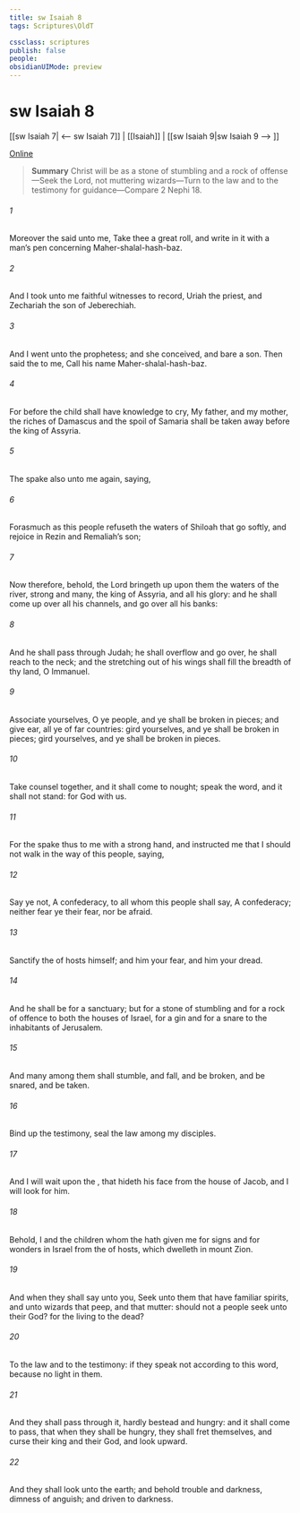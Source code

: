 ```yaml
---
title: sw Isaiah 8
tags: Scriptures\OldT

cssclass: scriptures
publish: false
people:
obsidianUIMode: preview
---
```


# sw Isaiah 8
[[sw Isaiah 7| <-- sw Isaiah 7]] | [[Isaiah]] | [[sw Isaiah 9|sw Isaiah 9 --> ]]

[Online](https://churchofjesuschrist.org/study/scriptures/ot/isa/8?lang=eng)

> __Summary__
Christ will be as a stone of stumbling and a rock of offense—Seek the Lord, not muttering wizards—Turn to the law and to the testimony for guidance—Compare 2 Nephi 18.

###### 1 
Moreover the  said unto me, Take thee a great roll, and write in it with a man’s pen concerning Maher-shalal-hash-baz.

###### 2 
And I took unto me faithful witnesses to record, Uriah the priest, and Zechariah the son of Jeberechiah.

###### 3 
And I went unto the prophetess; and she conceived, and bare a son. Then said the  to me, Call his name Maher-shalal-hash-baz.

###### 4 
For before the child shall have knowledge to cry, My father, and my mother, the riches of Damascus and the spoil of Samaria shall be taken away before the king of Assyria.

###### 5 
The  spake also unto me again, saying,

###### 6 
Forasmuch as this people refuseth the waters of Shiloah that go softly, and rejoice in Rezin and Remaliah’s son;

###### 7 
Now therefore, behold, the Lord bringeth up upon them the waters of the river, strong and many,  the king of Assyria, and all his glory: and he shall come up over all his channels, and go over all his banks:

###### 8 
And he shall pass through Judah; he shall overflow and go over, he shall reach  to the neck; and the stretching out of his wings shall fill the breadth of thy land, O Immanuel.

###### 9 
Associate yourselves, O ye people, and ye shall be broken in pieces; and give ear, all ye of far countries: gird yourselves, and ye shall be broken in pieces; gird yourselves, and ye shall be broken in pieces.

###### 10 
Take counsel together, and it shall come to nought; speak the word, and it shall not stand: for God  with us.

###### 11 
For the  spake thus to me with a strong hand, and instructed me that I should not walk in the way of this people, saying,

###### 12 
Say ye not, A confederacy, to all  whom this people shall say, A confederacy; neither fear ye their fear, nor be afraid.

###### 13 
Sanctify the  of hosts himself; and  him  your fear, and  him  your dread.

###### 14 
And he shall be for a sanctuary; but for a stone of stumbling and for a rock of offence to both the houses of Israel, for a gin and for a snare to the inhabitants of Jerusalem.

###### 15 
And many among them shall stumble, and fall, and be broken, and be snared, and be taken.

###### 16 
Bind up the testimony, seal the law among my disciples.

###### 17 
And I will wait upon the , that hideth his face from the house of Jacob, and I will look for him.

###### 18 
Behold, I and the children whom the  hath given me  for signs and for wonders in Israel from the  of hosts, which dwelleth in mount Zion.

###### 19 
And when they shall say unto you, Seek unto them that have familiar spirits, and unto wizards that peep, and that mutter: should not a people seek unto their God? for the living to the dead?

###### 20 
To the law and to the testimony: if they speak not according to this word,  because  no light in them.

###### 21 
And they shall pass through it, hardly bestead and hungry: and it shall come to pass, that when they shall be hungry, they shall fret themselves, and curse their king and their God, and look upward.

###### 22 
And they shall look unto the earth; and behold trouble and darkness, dimness of anguish; and  driven to darkness.

